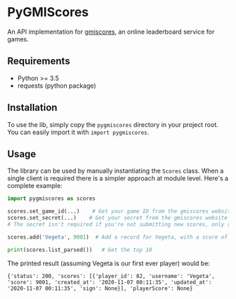 # PyGMIScores
An API implementation for [gmiscores](https://gmiscores.altervista.org/), an online leaderboard service for games.

## Requirements
- Python >= 3.5
- requests (python package)

## Installation
To use the lib, simply copy the `pygmiscores` directory in your project root. You can easily import it with `import pygmiscores`.

## Usage
The library can be used by manually instantiating the `Scores` class. When a single client is required there is a simpler approach at module level. Here's a complete example:

```py
import pygmiscores as scores

scores.set_game_id(...)    # Get your game ID from the gmiscores website(e.g. 16)
scores.set_secret(...)    # Get your secret from the gmiscores website
# The secret isn't required if you're not submitting new scores, only reading

scores.add('Vegeta', 9001)  # Add a record for Vegeta, with a score of 9001

print(scores.list_parsed())   # Get the top 10
```

The printed result (assuming Vegeta is our first ever player) would be:
```
{'status': 200, 'scores': [{'player_id': 82, 'username': 'Vegeta', 'score': 9001, 'created_at': '2020-11-07 00:11:35', 'updated_at': '2020-11-07 00:11:35', 'sign': None}], 'playerScore': None}
```
